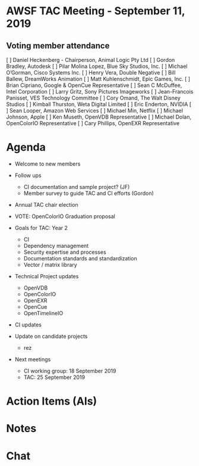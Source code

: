 # AWSF TAC Meeting - September 11, 2019

## Voting member attendance

[ ] Daniel Heckenberg - Chairperson, Animal Logic Pty Ltd
[ ] Gordon Bradley, Autodesk
[ ] Pilar Molina Lopez, Blue Sky Studios, Inc.
[ ] Michael O’Gorman, Cisco Systems Inc.
[ ] Henry Vera, Double Negative
[ ] Bill Ballew, DreamWorks Animation
[ ] Matt Kuhlenschmidt, Epic Games, Inc.
[ ] Brian Cipriano, Google & OpenCue Representative
[ ] Sean C McDuffee, Intel Corporation
[ ] Larry Gritz, Sony Pictures Imageworks
[ ] Jean-Francois Panisset, VES Technology Committee
[ ] Cory Omand, The Walt Disney Studios
[ ] Kimball Thurston, Weta Digital Limited
[ ] Eric Enderton, NVIDIA
[ ] Sean Looper, Amazon Web Services
[ ] Michael Min, Netflix
[ ] Michael Johnson, Apple
[ ] Ken Museth, OpenVDB Representative
[ ] Michael Dolan, OpenColorIO Representative
[ ] Cary Phillips, OpenEXR Representative


# Agenda

- Welcome to new members

- Follow ups
  - CI documentation and sample project? (JF)
  - Member survey to guide TAC and CI efforts (Gordon)

- Annual TAC chair election

- VOTE: OpenColorIO Graduation proposal

- Goals for TAC: Year 2
  - CI
  - Dependency management
  - Security expertise and processes
  - Documentation standards and standardization
  - Vector / matrix library

- Technical Project updates
  - OpenVDB
  - OpenColorIO
  - OpenEXR
  - OpenCue
  - OpenTimelineIO

- CI updates

- Update on candidate projects
  - rez
  
- Next meetings
  - CI working group: 18 September 2019
  - TAC: 25 September 2019
  
# Action Items (AIs)

# Notes

# Chat

